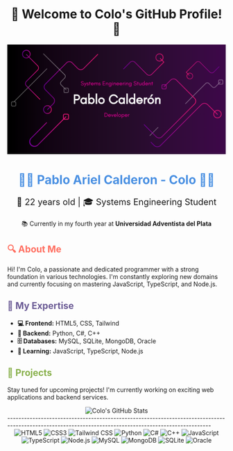 <div align="center">
  <h1>🌟 Welcome to Colo's GitHub Profile! 🌟</h1>
</div>
<div align="center">
<img src="banner.png" width="700"/>
</div>
<div align="center">
  <h1 style="color: #4A90E2;">👨‍💻 Pablo Ariel Calderon - Colo 👨‍💻</h1>
  <p style="font-size: 20px;">🎂 22 years old | 🎓 Systems Engineering Student</p>
  <p>📚 Currently in my fourth year at <strong>Universidad Adventista del Plata</strong></p>
</div>

<div style="margin-top: 20px;">
  <h2 style="color: #FF6F61;">🔍 About Me</h2>
  <p>Hi! I'm Colo, a passionate and dedicated programmer with a strong foundation in various technologies. I'm constantly exploring new domains and currently focusing on mastering JavaScript, TypeScript, and Node.js.</p>
</div>

<div style="margin-top: 20px;">
  <h2 style="color: #6B5B95;">🚀 My Expertise</h2>
  <ul>
    <li><strong>💻 Frontend:</strong> HTML5, CSS, Tailwind</li>
    <li><strong>🔧 Backend:</strong> Python, C#, C++</li>
    <li><strong>🗄️ Databases:</strong> MySQL, SQLite, MongoDB, Oracle</li>
    <li><strong>📘 Learning:</strong> JavaScript, TypeScript, Node.js</li>
  </ul>
</div>

<div style="margin-top: 20px;">
  <h2 style="color: #88B04B;">📂 Projects</h2>
  <p>Stay tuned for upcoming projects! I'm currently working on exciting web applications and backend services.</p>
</div>

<div align="center">
  <img src="https://github-readme-stats.vercel.app/api?username=Colo01&show_icons=true&theme=radical" alt="Colo's GitHub Stats">
</div>
<div>
-------------------------------------------------------------------------------------------------------------------------------------------------------
</div>
<div align="center" margin-top: 50px;>
  <img src="https://img.shields.io/badge/HTML5-E34F26?style=for-the-badge&logo=html5&logoColor=white" alt="HTML5">
  <img src="https://img.shields.io/badge/CSS3-1572B6?style=for-the-badge&logo=css3&logoColor=white" alt="CSS3">
  <img src="https://img.shields.io/badge/Tailwind_CSS-38B2AC?style=for-the-badge&logo=tailwind-css&logoColor=white" alt="Tailwind CSS">
  <img src="https://img.shields.io/badge/Python-3776AB?style=for-the-badge&logo=python&logoColor=white" alt="Python">
  <img src="https://img.shields.io/badge/C%23-239120?style=for-the-badge&logo=c-sharp&logoColor=white" alt="C#">
  <img src="https://img.shields.io/badge/C++-00599C?style=for-the-badge&logo=c%2B%2B&logoColor=white" alt="C++">
  <img src="https://img.shields.io/badge/JavaScript-F7DF1E?style=for-the-badge&logo=javascript&logoColor=black" alt="JavaScript">
  <img src="https://img.shields.io/badge/TypeScript-3178C6?style=for-the-badge&logo=typescript&logoColor=white" alt="TypeScript">
  <img src="https://img.shields.io/badge/Node.js-339933?style=for-the-badge&logo=node-dot-js&logoColor=white" alt="Node.js">
  <img src="https://img.shields.io/badge/MySQL-4479A1?style=for-the-badge&logo=mysql&logoColor=white" alt="MySQL">
  <img src="https://img.shields.io/badge/MongoDB-4EA94B?style=for-the-badge&logo=mongodb&logoColor=white" alt="MongoDB">
  <img src="https://img.shields.io/badge/SQLite-003B57?style=for-the-badge&logo=sqlite&logoColor=white" alt="SQLite">
  <img src="https://img.shields.io/badge/Oracle-F80000?style=for-the-badge&logo=oracle&logoColor=white" alt="Oracle">
</div>
